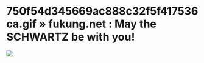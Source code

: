 <!--
id: 102165305
link: http://tumblr.atmos.org/post/102165305/750f54d345669ac888c32f5f417536ca-gif
slug: 750f54d345669ac888c32f5f417536ca-gif
date: Thu Apr 30 2009 23:00:26 GMT-0700 (PDT)
publish: 2009-04-030
tags: 
title: 750f54d345669ac888c32f5f417536ca.gif&#160;» fukung.net&#160;: May the SCHWARTZ be with you! 
-->


750f54d345669ac888c32f5f417536ca.gif&#160;» fukung.net&#160;: May the SCHWARTZ be with you! 
============================================================================================

![](http://www.tumblr.com/photo/1280/atmos/102165305/1/ZyX8Upfynmy0t9cryLOvlSyp)

